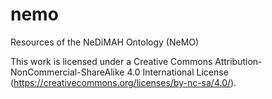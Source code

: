 # nemo
Resources of the NeDiMAH Ontology (NeMO)

This work is licensed under a Creative Commons Attribution-NonCommercial-ShareAlike 4.0 International License (https://creativecommons.org/licenses/by-nc-sa/4.0/).
